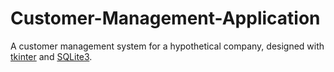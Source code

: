 # Customer-Management-Application
A customer management system for a hypothetical company, designed with [tkinter](https://docs.python.org/3/library/tkinter.html) and [SQLite3](https://www.sqlite.org/index.html).

[](https://github.com/SirsarcasticD/Customer-Management-Application/blob/master/app/lib/Images/main_menu.png)
